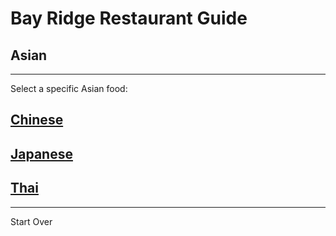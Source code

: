 # Bay Ridge Restaurant Guide
## Asian
---
Select a specific Asian food:
## [Chinese](https://www.pandabrooklyn.com/) 
## [Japanese](http://www.brsushi.com/)
## [Thai](http://glowthai.com/) 
---
Start Over